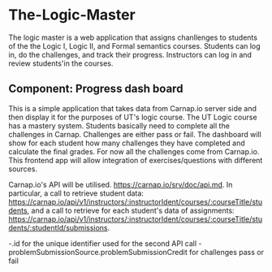 # The-Logic-Master

The logic master is a web application that assigns chanllenges to students of the the Logic I, Logic II, and Formal semantics courses. Students can log in, do the challenges, and track their progress. Instructors can log in and review students'in the courses. 

## Component: Progress dash board
This is a simple application that takes data from Carnap.io server side and then display it for the purposes of UT's logic course. The UT Logic course has a mastery system. Students basically need to complete all the challenges in Carnap. Challenges are either pass or fail. The dashboard will show for each student how many challenges they have completed and calculate the final grades. For now all the challenges come from Carnap.io. This frontend app will allow integration of exercises/questions with different sources. 

Carnap.io's API will be utilised. https://carnap.io/srv/doc/api.md. In particular, a call to retrieve student data: https://carnap.io/api/v1/instructors/:instructorIdent/courses/:courseTitle/students, and a call to retrieve for each student's data of assignments: https://carnap.io/api/v1/instructors/:instructorIdent/courses/:courseTitle/students/:studentId/submissions. 

-.id for the unique identifier used for the second API call
-problemSubmissionSource.problemSubmissionCredit for challenges pass or fail
